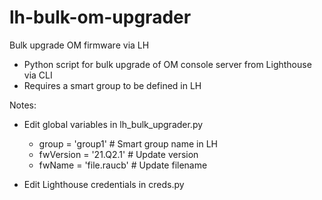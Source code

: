 # lh-bulk-om-upgrader
Bulk upgrade OM firmware via LH

- Python script for bulk upgrade of OM console server from Lighthouse via CLI
- Requires a smart group to be defined in LH


Notes:
- Edit global variables in lh_bulk_upgrader.py
  - group = 'group1'        # Smart group name in LH 
  - fwVersion = '21.Q2.1'   # Update version
  - fwName = 'file.raucb'   # Update filename

- Edit Lighthouse credentials in creds.py

